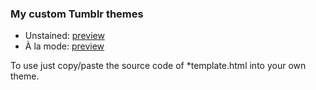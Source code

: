 ### My custom Tumblr themes

* Unstained: [preview](http://unstainedtheme.tumblr.com/)
* À la mode: [preview](http://alamodetheme.tumblr.com/)

To use just copy/paste the source code of *template.html into your own theme.